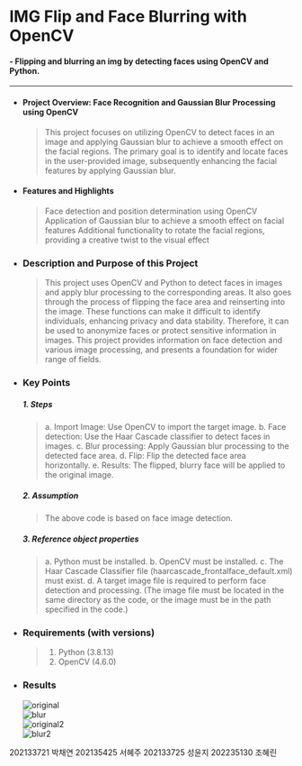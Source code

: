 # IMG Flip and Face Blurring with OpenCV
#### -  Flipping and blurring an img by detecting faces using OpenCV and Python.   

 ---

- #### **Project Overview: Face Recognition and Gaussian Blur Processing using OpenCV**
  >This project focuses on utilizing OpenCV to detect faces in an image and applying Gaussian blur to achieve a smooth effect on the facial regions. The primary goal is to identify and locate faces in the user-provided image, subsequently enhancing the facial features by applying Gaussian blur.

- #### **Features and Highlights**
  >Face detection and position determination using OpenCV
  >Application of Gaussian blur to achieve a smooth effect on facial features
  >Additional functionality to rotate the facial regions, providing a creative twist to the visual effect
  
 - ### **Description and Purpose of this Project**  
   > This project uses OpenCV and Python to detect faces in images and apply blur processing to the corresponding areas. It also goes through the process of flipping the face area and reinserting into the image. These functions can make it difficult to identify individuals, enhancing privacy and data stability. Therefore, it can be used to anonymize faces or protect sensitive information in images. This project provides information on face detection and various image processing, and presents a foundation for wider range of fields.

- ### **Key Points**    
  ##### 1. **Steps**
    > a. Import Image: Use OpenCV to import the target image. 
    > b. Face detection: Use the Haar Cascade classifier to detect faces in images. 
    > c. Blur processing: Apply Gaussian blur processing to the detected face area.
    > d. Flip: Flip the detected face area horizontally.
    > e. Results: The flipped, blurry face will be applied to the original image.
   
  ##### 2. **Assumption**
  > The above code is based on face image detection.
  ##### 3. **Reference object properties**
    > a. Python must be installed.
    > b. OpenCV must be installed.
    > c. The Haar Cascade Classifier file (haarcascade_frontalface_default.xml) must exist.
   >d. A target image file is required to perform face detection and processing.
     (The image file must be located in the same directory as the code, or the image must be in the path specified in the code.)
- ### **Requirements (with versions)**      
  > 1. Python (3.8.13)  
  > 2. OpenCV (4.6.0)  

- ### **Results**  
  ![original](cha.png)  
  ![blur](cha_blur.png)  
  ![original2](go.png)  
  ![blur2](go_blur.png)  

202133721 박채연 202135425 서혜주 202133725 성윤지 202235130 조혜린
